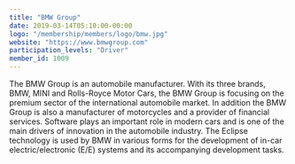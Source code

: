 ```yaml
---
title: "BMW Group"
date: 2019-03-14T05:10:00-00:00
logo: "/membership/members/logo/bmw.jpg"
website: "https://www.bmwgroup.com"
participation_levels: "Driver"
member_id: 1009
---
```


The BMW Group is an automobile manufacturer. With its three brands, BMW, MINI and Rolls-Royce Motor Cars, the BMW Group is focusing on the premium sector of the international automobile market. In addition the BMW Group is also a manufacturer of motorcycles and a provider of financial services. Software plays an important role in modern cars and is one of the main drivers of innovation in the automobile industry. The Eclipse technology is used by BMW in various forms for the development of in-car electric/electronic (E/E) systems and its accompanying development tasks.
